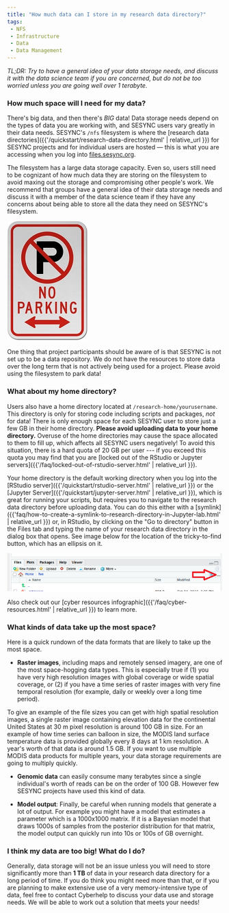 ```yaml
---
title: "How much data can I store in my research data directory?"
tags:
 - NFS
 - Infrastructure
 - Data
 - Data Management
---
```



*TL;DR: Try to have a general idea of your data storage needs, and discuss it with the data science team if you are concerned, but do not be too worried unless you are going well over 1 terabyte.* 

### How much space will I need for my data?

There's big data, and then there's *BIG* data! Data storage needs depend on the types of data you are working with, and SESYNC users vary greatly in their data needs. SESYNC's `/nfs` filesystem is where the [research data directories]({{'/quickstart/research-data-directory.html' | relative_url }}) for SESYNC projects and for individual users are hosted &mdash; this is what you are accessing when you log into [files.sesync.org](https://files.sesync.org). 

The filesystem has a large data storage capacity. Even so, users still need to be cognizant of how much data they are storing on the filesystem to avoid maxing out the storage and compromising other people's work. We recommend that groups have a general idea of their data storage needs and discuss it with a member of the data science team if they have any concerns about being able to store all the data they need on SESYNC's filesystem.

![no parking](/assets/images/noparking.jpg)

One thing that project participants should be aware of is that SESYNC is not set up to be a data repository. We do not have the resources to store data over the long term that is not actively being used for a project. Please avoid using the filesystem to park data!  

### What about my home directory?

Users also have a home directory located at `/research-home/yourusername`. This directory is only for storing code including scripts and packages, *not* for data! There is only enough space for each SESYNC user to store just a few GB in their home directory. **Please avoid uploading data to your home directory.** Overuse of the home directories may cause the space allocated to them to fill up, which affects all SESYNC users negatively! To avoid this situation, there is a hard quota of 20 GB per user --- if you exceed this quota you may find that you are [locked out of the RStudio or Jupyter servers]({{'/faq/locked-out-of-rstudio-server.html' | relative_url }}). 

Your home directory is the default working directory when you log into the [RStudio server]({{'/quickstart/rstudio-server.html' | relative_url }}) or the [Jupyter Server]({{'/quickstart/jupyter-server.html' | relative_url }}), which is great for running your scripts, but requires you to navigate to the research data directory before uploading data. You can do this either with a [symlink]({{'faq/how-to-create-a-symlink-to-research-directory-in-Jupyter-lab.html' | relative_url }}) or, in RStudio, by clicking on the "Go to directory" button in the Files tab and typing the name of your research data directory in the dialog box that opens. See image below for the location of the 
tricky-to-find button, which has an ellipsis on it.

![go to directory in RStudio](/assets/images/rstudio_files_tab.PNG) 

Also check out our [cyber resources infographic]({{'/faq/cyber-resources.html' | relative_url }}) to learn more.

### What kinds of data take up the most space?

Here is a quick rundown of the data formats that are likely to take up the most space.

- **Raster images**, including maps and remotely sensed imagery, are one of the most space-hogging data types. This is especially true if (1) you have very high resolution images with global coverage or wide spatial coverage, or (2) if you have a time series of raster images with very fine temporal resolution (for example, daily or weekly over a long time period). 

To give an example of the file sizes you can get with high spatial resolution images, a single raster image containing elevation data for the continental United States at 30 m pixel resolution is around 100 GB in size. For an example of how time series can balloon in size, the MODIS land surface temperature data is provided globally every 8 days at 1 km resolution. A year's worth of that data is around 1.5 GB. If you want to use multiple MODIS data products for multiple years, your data storage requirements are going to multiply quickly.

- **Genomic data** can easily consume many terabytes since a single individual's worth of reads can be on the order of 100 GB. However few SESYNC projects have used this kind of data.

- **Model output**: Finally, be careful when running models that generate a lot of output. For example you might have a model that estimates a parameter which is a 1000x1000 matrix. If it is a Bayesian model that draws 1000s of samples from the posterior distribution for that matrix, the model output can quickly run into 10s or 100s of GB overnight.

### I think my data are too big! What do I do?

Generally, data storage will not be an issue unless you will need to store significantly more than **1 TB** of data in your research data directory for a long period of time. If you do think you might need more than that, or if you are planning to make extensive use of a very memory-intensive type of data, feel free to contact Cyberhelp to discuss your data use and storage needs. We will be able to work out a solution that meets your needs!
